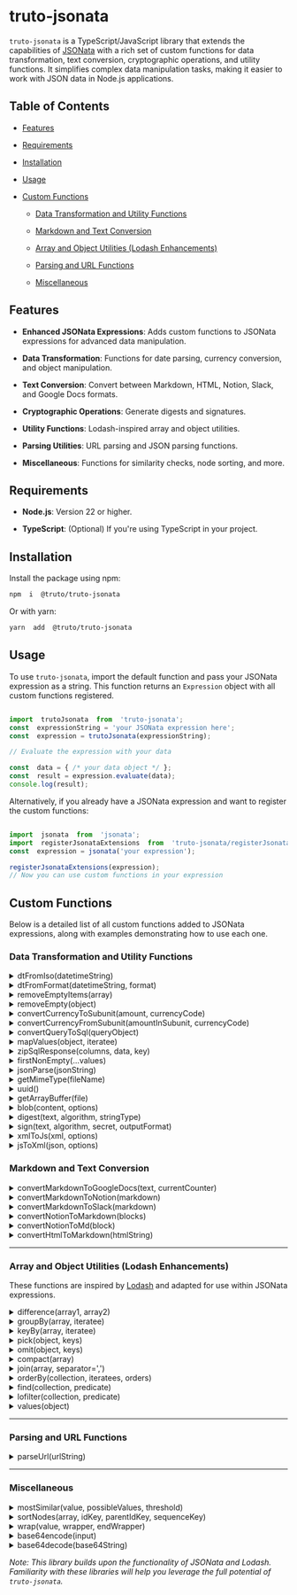 
  

# truto-jsonata

  

`truto-jsonata` is a TypeScript/JavaScript library that extends the capabilities of [JSONata](https://www.npmjs.com/package/jsonata) with a rich set of custom functions for data transformation, text conversion, cryptographic operations, and utility functions. It simplifies complex data manipulation tasks, making it easier to work with JSON data in Node.js applications.
  

## Table of Contents

  

- [Features](#features)

- [Requirements](#requirements)

- [Installation](#installation)

- [Usage](#usage)

- [Custom Functions](#custom-functions)

	- [Data Transformation and Utility Functions](data-transformation-and-utility-functions)

	- [Markdown and Text Conversion](#markdown-and-text-conversion)

	- [Array and Object Utilities (Lodash Enhancements)](#array-and-object-utilities-lodash-enhancements)

	- [Parsing and URL Functions](#parsing-and-url-functions)

	- [Miscellaneous](#miscellaneous)



  

## Features

  

-  **Enhanced JSONata Expressions**: Adds custom functions to JSONata expressions for advanced data manipulation.

-  **Data Transformation**: Functions for date parsing, currency conversion, and object manipulation.

-  **Text Conversion**: Convert between Markdown, HTML, Notion, Slack, and Google Docs formats.

-  **Cryptographic Operations**: Generate digests and signatures.

-  **Utility Functions**: Lodash-inspired array and object utilities.

-  **Parsing Utilities**: URL parsing and JSON parsing functions.

-  **Miscellaneous**: Functions for similarity checks, node sorting, and more.

  

## Requirements

  

-  **Node.js**: Version 22 or higher.

-  **TypeScript**: (Optional) If you're using TypeScript in your project.

  

## Installation

  

Install the package using npm:

  

```bash
npm  i  @truto/truto-jsonata
```

Or with yarn:

  

```bash
yarn  add  @truto/truto-jsonata
```

  

## Usage

  

To use `truto-jsonata`, import the default function and pass your JSONata expression as a string. This function returns an `Expression` object with all custom functions registered.

  

```javascript

import  trutoJsonata  from  'truto-jsonata';
const  expressionString = 'your JSONata expression here';
const  expression = trutoJsonata(expressionString);

// Evaluate the expression with your data

const  data = { /* your data object */ };
const  result = expression.evaluate(data);
console.log(result);

```


Alternatively, if you already have a JSONata expression and want to register the custom functions:


```javascript

import  jsonata  from  'jsonata';
import  registerJsonataExtensions  from  'truto-jsonata/registerJsonataExtensions';
const  expression = jsonata('your expression');

registerJsonataExtensions(expression);
// Now you can use custom functions in your expression

```

## Custom Functions

Below is a detailed list of all custom functions added to JSONata expressions, along with examples demonstrating how to use each one.

  

### Data Transformation and Utility Functions

<details>
<summary>  dtFromIso(datetimeString)</summary>

Converts an ISO date-time string to a JavaScript `luxon` object.

**Example:**

```javascript
const expression = trutoJsonata("dtFromIso('2024-11-05T12:00:00Z')");
console.log(expression.evaluate({}));
// Output: luxon object representing '2024-11-05T12:00:00Z'
```
</details>

<details>
<summary> dtFromFormat(datetimeString, format)</summary>

Parses a date-time string according to the specified format and returns a `luxon` object.

**Example:**

```javascript
const expression = trutoJsonata("dtFromFormat('01-11-2022 12:00', 'dd-MM-yyyy HH:mm')");
console.log(expression.evaluate({}));
// Output: luxon object representing '2022-11-01T12:00:00.000Z'
```
</details>

<details>
<summary> removeEmptyItems(array)</summary>

Filters out empty items from an array.

**Example:**

```javascript
const data = [0, 1, false, '', null, undefined, {}, { a: 1 }, []];
const expression = trutoJsonata("removeEmptyItems($)");
console.log(expression.evaluate(data));
// Output: [1, { a: 1 }]
```
</details>

<details>
<summary> removeEmpty(object)</summary>

Removes all properties with empty values (`null`, `undefined`, empty string, empty array) from an object.

**Example:**

```javascript
const data = [];
const expression = trutoJsonata("removeEmpty($)");
console.log(expression.evaluate(data));
// Output: undefined
```
</details>



<details>
<summary>convertCurrencyToSubunit(amount, currencyCode)</summary>

Converts a currency amount to its smallest subunit (e.g., dollars to cents).

**Example:**

```javascript
const expression = trutoJsonata("convertCurrencyToSubunit(5.50, 'USD')");
console.log(expression.evaluate({}));
// Output: 550
```
</details>

<details>
<summary>convertCurrencyFromSubunit(amountInSubunit, currencyCode)</summary>

Converts an amount in subunits back to the main currency unit.

**Example:**

```javascript
const expression = trutoJsonata("convertCurrencyFromSubunit(550, 'USD')");
console.log(expression.evaluate({}));
// Output: 5.50
```
</details>

<details>
<summary> convertQueryToSql(queryObject)</summary>

Converts a query object into an SQL query string.

**Example:**

```javascript
const data = {
  name: { eq: 'John' },
  age: { gte: '30' },
  city: { in: ['New York', 'Los Angeles'] },
  or: [
    { status: { eq: 'active' } },
    { status: { eq: 'pending' } }
  ]
};
const expression = trutoJsonata("convertQueryToSql($)");
console.log(expression.evaluate(data));
// Output: "name" = 'John' AND "age" >= 30 AND ("city" = 'New York' OR "city" = 'Los Angeles') AND (("status" = 'active') OR ("status" = 'pending'))
```
</details>

<details>
<summary> mapValues(object, iteratee)</summary>

Transforms an object, array, string, or number based on a provided mapping. The function applies mappings recursively and can handle case insensitivity or default values if the mapping doesn’t exist.

**Example:**

```javascript
import trutoJsonata from 'truto-jsonata';
const data = {
  name: 'John Doe',
  age: 30,
  hobbies: ['Reading', 'Traveling'],
  address: {
    city: 'New York',
    zip: '10001'
  }
};
const mapping = {
  'john doe': 'JD',
  'new york': 'NYC',
  reading: 'Books',
  traveling: 'Trips'
};
const expression = trutoJsonata("mapValues($, mapping, true, 'Unknown')");
console.log(expression.evaluate({ data, mapping }));
/*
Output:
{
  name: 'JD',
  age: 30,
  hobbies: ['Books', 'Trips'],
  address: {
    city: 'NYC',
    zip: '10001'
  }
}
*/
```
</details>

<details>
<summary>zipSqlResponse(columns, data, key)</summary>

Converts an SQL response (typically with column metadata and row data) into an array of objects, where each object represents a row with column names as keys.

**Example:**

```javascript
import trutoJsonata from 'truto-jsonata';
const columns = [
  { name: 'id' },
  { name: 'name' },
  { name: 'age' }
];
const data = [
  [1, 'Alice', 30],
  [2, 'Bob', 25],
  [3, 'Charlie', 35]
];
const key = 'name';
const expression = trutoJsonata("zipSqlResponse($columns, $data, $key)");
console.log(expression.evaluate({ columns, data, key }));
/*
Output:
[
  { id: 1, name: 'Alice', age: 30 },
  { id: 2, name: 'Bob', age: 25 },
  { id: 3, name: 'Charlie', age: 35 }
]
*/
```
</details>

<details>
<summary> firstNonEmpty(...values)</summary>

Returns the first argument that is not empty.

**Example:**

```javascript
const expression = trutoJsonata("firstNonEmpty('', null, 'First Non-Empty', 'Another')");
console.log(expression.evaluate({}));
// Output: 'First Non-Empty'
```
</details>

<details>
<summary> jsonParse(jsonString)</summary>

Parses a JSON string into an object.

**Example:**

```javascript
const expression = trutoJsonata("jsonParse('{\"name\":\"Alice\"}')");
console.log(expression.evaluate({}));
// Output: { name: 'Alice' }
```
</details>

<details>
<summary> getMimeType(fileName)</summary>

Returns the MIME type based on the file extension.

**Example:**

```javascript
const expression = trutoJsonata("getMimeType('html')");
console.log(expression.evaluate({}));
// Output: 'text/html'
```
</details>

<details>
<summary>uuid()</summary>

Generates a new UUID (version 4).

**Example:**

```javascript
const expression = trutoJsonata("uuid()");
console.log(expression.evaluate({}));
// Output: A UUID string
```
</details>


<details>
<summary>getArrayBuffer(file)</summary>

Converts a `Blob` file to an `ArrayBuffer`. If no file is provided, the function returns `undefined`.

**Example:**

```javascript
import trutoJsonata from 'truto-jsonata';
const file = new Blob(['Hello, World!'], { type: 'text/plain' });
const expression = trutoJsonata("getArrayBuffer($)");
expression.evaluate({ file }).then(result => {
  console.log(result);
  // Output: ArrayBuffer { byteLength: 13 } - An ArrayBuffer representation of 'Hello, World!'
});
```
</details>



<details>
<summary>blob(content, options)</summary>

Creates a `Blob` object from content with the specified MIME type.

**Example:**

```javascript
import trutoJsonata from 'truto-jsonata';
const content = ['Hello, World!'];
const options = { type: 'text/plain' };
const expression = trutoJsonata("blob($content, $options)");
console.log(expression.evaluate({ content, options }));
// Output: Blob { size: 13, type: "text/plain" } - A Blob object with "Hello, World!" as content and MIME type 'text/plain'
```
</details>


<details>
<summary>digest(text, algorithm, stringType)</summary>

Generates a cryptographic hash of the input text using a specified hashing algorithm and output format.

**Example:**

```javascript
import trutoJsonata from 'truto-jsonata';
const text = 'Hello, World!';
const algorithm = 'SHA-256';
const stringType = 'hex';
const expression = trutoJsonata("digest($text, $algorithm, $stringType)");
console.log(expression.evaluate({ text, algorithm, stringType }));
// Output: "a591a6d40bf420404a011733cfb7b190d62c65bf0bcda32b53a30b4e527b9fd4" - Hexadecimal SHA-256 hash of "Hello, World!"
```
</details>



<details>
<summary>sign(text, algorithm, secret, outputFormat)</summary>

Generates a cryptographic HMAC signature of the input text using a specified hash algorithm and secret key.

**Example:**

```javascript
import trutoJsonata from 'truto-jsonata';
const text = 'Hello, World!';
const algorithm = 'SHA-256';
const secret = 'mySecretKey';
const outputFormat = 'hex';
const expression = trutoJsonata("sign($text, $algorithm, $secret, $outputFormat)");
expression.evaluate({ text, algorithm, secret, outputFormat }).then(result => {
  console.log(result);
  // Output: "7a60d197fc6a4e91ab6f09f17d74e5a62d3a57ef6c4dc028ef2b8f38a328d2b9" - Hexadecimal HMAC signature of "Hello, World!" using SHA-256 and the secret key
});
```
</details> 


<details>
<summary>xmlToJs(xml, options)</summary>

Converts an XML string into a JavaScript object.

**Example:**

```javascript
import trutoJsonata from 'truto-jsonata';
const xmlData = `
  <note>
    <to>User</to>
    <message>Hello, World!</message>
  </note>
`;
const expression = trutoJsonata("xmlToJs($xmlData)");
const result = expression.evaluate({ xmlData });
console.log(result);
/*
Output:
{
  note: {
    to: { _text: "User" },
    message: { _text: "Hello, World!" }
  }
}
*/
```
</details>

<details>
<summary>jsToXml(json, options)</summary>

Converts a JavaScript object into an XML string.

**Example:**

```javascript
import trutoJsonata from 'truto-jsonata';
const jsonData = {
  note: {
    to: { _text: "User" },
    message: { _text: "Hello, World!" }
  }
};
const expression = trutoJsonata("jsToXml($jsonData)");
const result = expression.evaluate({ jsonData });
console.log(result);
/*
Output:
<note>
    <to>User</to>
    <message>Hello, World!</message>
</note>
*/
```
</details>

  

### Markdown and Text Conversion

<details>
<summary>convertMarkdownToGoogleDocs(text, currentCounter)</summary>

Converts Markdown text into a Google Docs API-compatible request format for applying text styles and content. This function uses `Lexer` to tokenize Markdown, applies formatting, and then merges overlapping format ranges to minimize the number of requests.

**Example:**

```javascript
import trutoJsonata from 'truto-jsonata';

// Define Markdown text to convert
const markdownText = `
# Hello, World!
This is a *bold* statement.
`;

// Use convertMarkdownToGoogleDocs to convert Markdown to Google Docs format
const expression = trutoJsonata("convertMarkdownToGoogleDocs($markdownText)");
const result = expression.evaluate({ markdownText });
```
</details>

<details>
<summary>convertMarkdownToNotion(markdown)</summary>

Converts Markdown text into a format compatible with Notion.

**Example:**

```javascript
import trutoJsonata from 'truto-jsonata';

// Define Markdown text to convert
const markdownText = `
# Hello, Notion!
This is some **bold** text.
`;

// Use convertMarkdownToNotion to transform Markdown into Notion block format
const expression = trutoJsonata("convertMarkdownToNotion($markdownText)");
const result = expression.evaluate({ markdownText });

console.log(result);
/*
Output:
{
  children: [
    // Notion blocks derived from the Markdown, such as heading and text blocks
  ]
}
*/
```
</details>

<details>
<summary>convertMarkdownToSlack(markdown)</summary>

Converts Markdown text into a format compatible with Slack messages.

**Example:**

```javascript
import trutoJsonata from 'truto-jsonata';

// Define Markdown text to convert
const markdownText = `
# Hello, Slack!
This is a message with *italic* and **bold** text.
`;

// Use convertMarkdownToSlack to transform Markdown into Slack format
const expression = trutoJsonata("convertMarkdownToSlack($markdownText)");
const result = expression.evaluate({ markdownText });

console.log(result);
/*
Output:
[
  // Slack-compatible message elements with formatting for headings, bold, and italics
]
*/
```
</details>

<details>
<summary>convertNotionToMarkdown(blocks)</summary>

Transforms a list of Notion blocks into a Markdown-formatted string, preserving content structure, lists, and hierarchical relationships.

**Example:**

```javascript
import trutoJsonata from 'truto-jsonata';

// Define Notion blocks structure to convert
const notionBlocks = [
  { type: 'heading_1', text: { content: 'Introduction' } },
  { type: 'paragraph', text: { content: 'This is a paragraph.' } },
  {
    type: 'bulleted_list_item',
    text: { content: 'List item 1' },
    children: [
      { type: 'bulleted_list_item', text: { content: 'Nested item 1' } }
    ]
  },
  { type: 'bulleted_list_item', text: { content: 'List item 2' } }
];

// Use convertNotionToMarkdown to transform Notion blocks into Markdown
const expression = trutoJsonata("convertNotionToMarkdown($notionBlocks)");
const result = expression.evaluate({ notionBlocks });

console.log(result);
/*
Output:
# Introduction

This is a paragraph.

- List item 1
  - Nested item 1
- List item 2
*/
```
</details>

<details>
<summary>convertNotionToMd(block)</summary>

Converts a single Notion block into Markdown format based on the block’s type, such as paragraphs, headings, lists, quotes, and more.

**Example:**

```javascript
import trutoJsonata from 'truto-jsonata';

// Define a Notion block to convert
const notionBlock = {
  type: 'heading_1',
  heading_1: {
    rich_text: [{ plain_text: 'Welcome to Notion Markdown' }]
  }
};

// Use convertNotionToMd to transform a Notion block into Markdown
const expression = trutoJsonata("convertNotionToMd($notionBlock)");
const result = expression.evaluate({ notionBlock });

console.log(result);
/*
Output:
# Welcome to Notion Markdown
*/
```
</details>

<details>
<summary>convertHtmlToMarkdown(htmlString)</summary>

Converts HTML content to Markdown format.

**Example:**

```javascript
import trutoJsonata from 'truto-jsonata';

// Define an HTML string to convert
const htmlContent = `
  <h1>Welcome to Markdown</h1>
  <p>This is a <strong>bold</strong> statement.</p>
  <ul>
    <li>Item 1</li>
    <li>Item 2</li>
  </ul>
`;

// Use convertHtmlToMarkdown to transform HTML into Markdown
const expression = trutoJsonata("convertHtmlToMarkdown($htmlContent)");
const result = expression.evaluate({ htmlContent });

console.log(result);
/*
Output:
# Welcome to Markdown

This is a **bold** statement.

- Item 1
- Item 2
*/
```
</details>

---  

### Array and Object Utilities (Lodash Enhancements)

  
These functions are inspired by [Lodash](https://lodash.com/) and adapted for use within JSONata expressions.

  

<details>
<summary>difference(array1, array2)</summary>

Returns an array of elements from `array1` not in `array2` 

**Example:**

```javascript
const expression = trutoJsonata("difference([1, 2, 3], [2, 3])");
console.log(expression.evaluate({}));
// Output: [1]
```
</details>

<details>
<summary>groupBy(array, iteratee)</summary>

Groups the elements of an array based on the given iteratee (key).

**Example:**

```javascript
const data = [
  { type: 'fruit', name: 'apple' },
  { type: 'vegetable', name: 'carrot' },
  { type: 'fruit', name: 'banana' }
];
const expression = trutoJsonata("groupBy($, 'type')");
console.log(expression.evaluate(data));
// Output: { fruit: [...], vegetable: [...] }
```
</details>

<details>
<summary>keyBy(array, iteratee)</summary>

Creates an object composed of keys generated from the results of running each element of `array` through `iteratee`

**Example:**

```javascript
const data = [
  { id: 'a', value: 1 },
  { id: 'b', value: 2 }
];
const expression = trutoJsonata("keyBy($, 'id')");
console.log(expression.evaluate(data));
// Output: { a: { id: 'a', value: 1 }, b: { id: 'b', value: 2 } }
```
</details>

<details>
<summary>pick(object, keys)</summary>

Creates an object composed of the selected `keys`

**Example:**

```javascript
const data = { name: 'Alice', age: 30, email: 'alice@example.com' };
const expression = trutoJsonata("pick($, ['name', 'email'])");
console.log(expression.evaluate(data));
// Output: { name: 'Alice', email: 'alice@example.com' }
```
</details>

<details>
<summary>omit(object, keys)</summary>

Creates an object without the specified `keys`

**Example:**

```javascript
const data = { name: 'Alice', age: 30, email: 'alice@example.com' };
const expression = trutoJsonata("omit($, ['age'])");
console.log(expression.evaluate(data));
// Output: { name: 'Alice', email: 'alice@example.com' }
```
</details>

<details>
<summary>compact(array)</summary>

Creates an array with all falsey values removed.

**Example:**

```javascript
const data = [0, 1, false, 2, '', 3];
const expression = trutoJsonata("compact($)");
console.log(expression.evaluate(data));
// Output: [1, 2, 3]
```
</details>

<details>
<summary>join(array, separator=',')</summary>

Joins the elements of an array into a string, separated by `separator`

**Example:**

```javascript
const data = ['apple', 'banana', 'cherry'];
const expression = trutoJsonata("join($, '; ')");
console.log(expression.evaluate(data));
// Output: 'apple; banana; cherry'
```
</details>

<details>
<summary>orderBy(collection, iteratees, orders)</summary>

Sorts the collection based on `iteratees` and `orders`

**Example:**

```javascript
const data = [
  { name: 'Alice', age: 30 },
  { name: 'Bob', age: 25 }
];
const expression = trutoJsonata("orderBy($, ['age'], ['desc'])");
console.log(expression.evaluate(data));
// Output: Sorted array by age in descending order
```
</details>

<details>
<summary>find(collection, predicate)</summary>

Returns the first element in the collection that matches the predicate

**Example:**

```javascript
const data = [
  { id: 1, active: false },
  { id: 2, active: true }
];
const expression = trutoJsonata("find($, { active: true })");
console.log(expression.evaluate(data));
// Output: { id: 2, active: true }
```
</details>

<details>
<summary>lofilter(collection, predicate)</summary>

Filters the collection based on the [`predicate`]

**Example:**

```javascript
const data = [
  { id: 1, active: false },
  { id: 2, active: true }
];
const expression = trutoJsonata("lofilter($, { active: true })");
console.log(expression.evaluate(data));
// Output: [ { id: 2, active: true } ]
```
</details>

<details>
<summary>values(object)</summary>

Returns an array of the object's own enumerable property values.

**Example:**

```javascript
const data = { a: 1, b: 2, c: 3 };
const expression = trutoJsonata("values($)");
console.log(expression.evaluate(data));
// Output: [1, 2, 3]
```
</details>

---
  

### Parsing and URL Functions

<details>
<summary>parseUrl(urlString)</summary>

Parses a URL string and returns an object containing its components (protocol, host, pathname, etc.).

**Example:**

```javascript
const data = 'https://example.com/path?query=123#hash';
const expression = trutoJsonata("parseUrl($)");
console.log(expression.evaluate(data));
// Output:
// {
//   protocol: 'https:',
//   host: 'example.com',
//   pathname: '/path',
//   search: '?query=123',
//   hash: '#hash'
// }
```
</details>

---

### Miscellaneous

<details>
<summary>mostSimilar(value, possibleValues, threshold)</summary>

Finds the most similar string from a list of possible values based on the Dice Coefficient similarity score. If the similarity exceeds the threshold, the closest match is returned.

**Parameters:**

- **value**: The input string for which to find a similar match.
- **possibleValues**: An array of strings to compare against the input.
- **threshold**: A minimum similarity score (default is `0.8`), above which the closest match is returned.

**Example Usage:**

```javascript
import trutoJsonata from 'truto-jsonata';

// Define input and possible values
const input = 'appl';
const possibleValues = ['apple', 'apricot', 'banana'];
const threshold = 0.8;

// Use mostSimilar to find the closest match
const expression = trutoJsonata("mostSimilar($input, $possibleValues, $threshold)");
const result = expression.evaluate({ input, possibleValues, threshold });

console.log(result);
// Output: 'apple' (since 'apple' is the most similar to 'appl' and exceeds the similarity threshold)
```
</details>

<details>
<summary>sortNodes(array, idKey, parentIdKey, sequenceKey)</summary>

Sorts a flat list of nodes into a hierarchical, parent-child structure based on `parent_id`, then sorts nodes by a specified sequence key, and finally flattens the sorted structure.

**Parameters:**

- **array**: An array of node objects to be sorted.
- **idKey**: The key for the node's unique identifier (default is `"id"`).
- **parentIdKey**: The key for the node's parent identifier (default is `"parent_id"`).
- **sequenceKey**: The key used to sort nodes within each hierarchy level (default is `"sequence"`).

**Node Structure:**

Each node should follow this format:

```typescript
{
  id: string | number,
  parent_id?: string | number | null,
  sequence: number,
  children?: Node[] // Optional, used internally
}
```

**Example Usage:**

```javascript
import trutoJsonata from 'truto-jsonata';

// Define an array of nodes to be sorted
const nodes = [
  { id: 1, sequence: 1 },
  { id: 2, parent_id: 1, sequence: 1 },
  { id: 3, parent_id: 1, sequence: 2 },
  { id: 4, sequence: 2 },
  { id: 5, parent_id: 2, sequence: 1 }
];

// Use sortNodes to create and flatten the hierarchical structure
const expression = trutoJsonata("sortNodes($nodes)");
const result = expression.evaluate({ nodes });

console.log(result);
/*
Output:
[
  { id: 1, sequence: 1 },
  { id: 2, parent_id: 1, sequence: 1 },
  { id: 5, parent_id: 2, sequence: 1 },
  { id: 3, parent_id: 1, sequence: 2 },
  { id: 4, sequence: 2 }
]
*/
```
</details>

<details>
<summary>wrap(value, wrapper, endWrapper)</summary>

Wraps `value` with `wrapper` and `endWrapper` (if provided). If `endWrapper` is not provided, `wrapper` is used for both ends.

**Example:**

```javascript
const expression = trutoJsonata("wrap('content', '<div>', '</div>')");
console.log(expression.evaluate({}));
// Output: '<div>content</div>'
```
</details>

<details>
<summary>base64encode(input)</summary>

Encodes the input data in Base64.

**Example:**

```javascript
const expression = trutoJsonata("base64encode('Hello, World!')");
console.log(expression.evaluate({}));
// Output: 'SGVsbG8sIFdvcmxkIQ=='
```
</details>

<details>
<summary>base64decode(base64String)</summary>

Decodes a Base64-encoded string.

**Example:**

```javascript
const expression = trutoJsonata("base64decode('SGVsbG8sIFdvcmxkIQ==')");
console.log(expression.evaluate({}));
// Output: 'Hello, World!'
```
</details>


*Note: This library builds upon the functionality of JSONata and Lodash. Familiarity with these libraries will help you leverage the full potential of `truto-jsonata`.*

  

